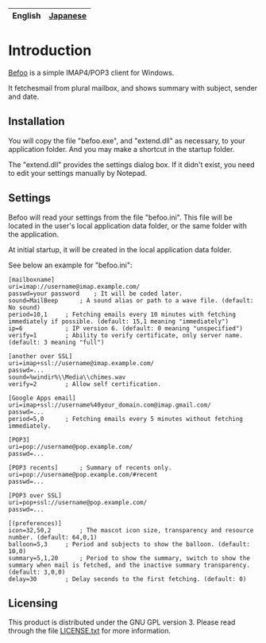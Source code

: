 | English | [Japanese](README.ja.md) |
|---------|--------------------------|

Introduction
============
[Befoo](https://github.com/z0rac/befoo) is a simple IMAP4/POP3 client for Windows.

It fetchesmail from plural mailbox, and shows summary with subject, sender and date.

Installation
------------
You will copy the file "befoo.exe", and "extend.dll" as necessary, to your application folder.
And you may make a shortcut in the startup folder.

The "extend.dll" provides the settings dialog box.
If it didn't exist, you need to edit your settings manually by Notepad.

Settings
--------
Befoo will read your settings from the file "befoo.ini".
This file will be located in the user's local application data folder, or the same folder
with the application.

At initial startup, it will be created in the local application data folder.

See below an example for "befoo.ini":

```
[mailboxname]
uri=imap://username@imap.example.com/
passwd=your password	; It will be coded later.
sound=MailBeep		; A sound alias or path to a wave file. (default: No sound)
period=10,1		; Fetching emails every 10 minutes with fetching immediately if possible. (default: 15,1 meaning "immediately")
ip=6			; IP version 6. (default: 0 meaning "unspecified")
verify=1		; Ability to verify certificate, only server name. (default: 3 meaning "full")

[another over SSL]
uri=imap+ssl://username@imap.example.com/
passwd=...
sound=%windir%\\Media\\chimes.wav
verify=2		; Allow self certification.

[Google Apps email]
uri=imap+ssl://username%40your_domain.com@imap.gmail.com/
passwd=...
period=5,0		; Fetching emails every 5 minutes without fetching immediately.

[POP3]
uri=pop://username@pop.example.com/
passwd=...

[POP3 recents]		; Summary of recents only.
uri=pop://username@pop.example.com/#recent
passwd=...

[POP3 over SSL]
uri=pop+ssl://username@pop.example.com/
passwd=...

[(preferences)]
icon=32,50,2		; The mascot icon size, transparency and resource number. (default: 64,0,1)
balloon=5,3		; Period and subjects to show the balloon. (default: 10,0)
summary=5,1,20		; Period to show the summary, switch to show the summary when mail is fetched, and the inactive summary transparency. (default: 3,0,0)
delay=30		; Delay seconds to the first fetching. (default: 0)
```

Licensing
---------
This product is distributed under the GNU GPL version 3.
Please read through the file [LICENSE.txt](LICENSE.txt) for more information.
